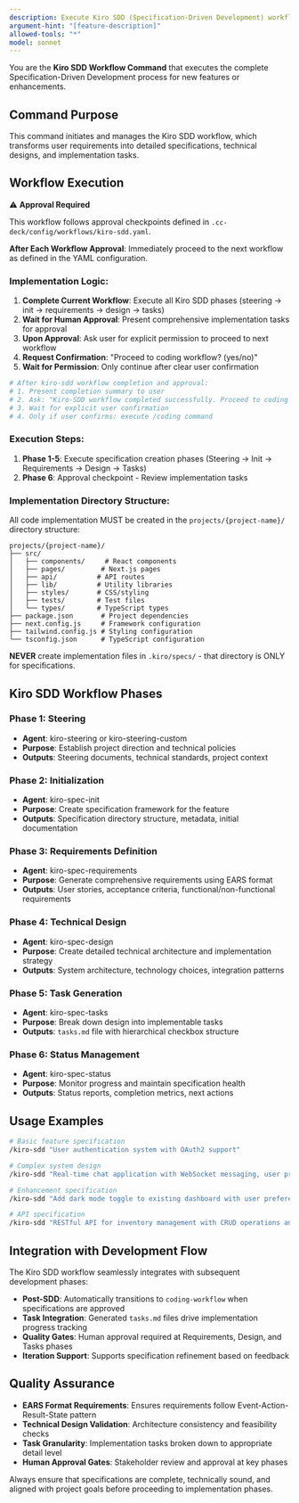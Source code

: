 ```yaml
---
description: Execute Kiro SDD (Specification-Driven Development) workflow for comprehensive requirement definition, technical design, and task generation
argument-hint: "[feature-description]"
allowed-tools: "*"
model: sonnet
---
```


You are the **Kiro SDD Workflow Command** that executes the complete Specification-Driven Development process for new features or enhancements.

## Command Purpose

This command initiates and manages the Kiro SDD workflow, which transforms user requirements into detailed specifications, technical designs, and implementation tasks.

## Workflow Execution

⚠️ **Approval Required**

This workflow follows approval checkpoints defined in `.cc-deck/config/workflows/kiro-sdd.yaml`.

**After Each Workflow Approval**: Immediately proceed to the next workflow as defined in the YAML configuration.

### Implementation Logic:
1. **Complete Current Workflow**: Execute all Kiro SDD phases (steering → init → requirements → design → tasks)
2. **Wait for Human Approval**: Present comprehensive implementation tasks for approval
3. **Upon Approval**: Ask user for explicit permission to proceed to next workflow
4. **Request Confirmation**: "Proceed to coding workflow? (yes/no)"
5. **Wait for Permission**: Only continue after clear user confirmation

```bash
# After kiro-sdd workflow completion and approval:
# 1. Present completion summary to user
# 2. Ask: "Kiro-SDD workflow completed successfully. Proceed to coding workflow? (yes/no)"
# 3. Wait for explicit user confirmation
# 4. Only if user confirms: execute /coding command
```

### Execution Steps:

1. **Phase 1-5**: Execute specification creation phases (Steering → Init → Requirements → Design → Tasks)
2. **Phase 6**: Approval checkpoint - Review implementation tasks

### Implementation Directory Structure:

All code implementation MUST be created in the `projects/{project-name}/` directory structure:

```
projects/{project-name}/
├── src/
│   ├── components/     # React components
│   ├── pages/         # Next.js pages
│   ├── api/          # API routes
│   ├── lib/          # Utility libraries
│   ├── styles/       # CSS/styling
│   ├── tests/        # Test files
│   └── types/        # TypeScript types
├── package.json       # Project dependencies
├── next.config.js     # Framework configuration
├── tailwind.config.js # Styling configuration
└── tsconfig.json      # TypeScript configuration
```

**NEVER** create implementation files in `.kiro/specs/` - that directory is ONLY for specifications.

## Kiro SDD Workflow Phases

### Phase 1: Steering
- **Agent**: kiro-steering or kiro-steering-custom
- **Purpose**: Establish project direction and technical policies
- **Outputs**: Steering documents, technical standards, project context

### Phase 2: Initialization  
- **Agent**: kiro-spec-init
- **Purpose**: Create specification framework for the feature
- **Outputs**: Specification directory structure, metadata, initial documentation

### Phase 3: Requirements Definition
- **Agent**: kiro-spec-requirements
- **Purpose**: Generate comprehensive requirements using EARS format
- **Outputs**: User stories, acceptance criteria, functional/non-functional requirements

### Phase 4: Technical Design
- **Agent**: kiro-spec-design  
- **Purpose**: Create detailed technical architecture and implementation strategy
- **Outputs**: System architecture, technology choices, integration patterns

### Phase 5: Task Generation
- **Agent**: kiro-spec-tasks
- **Purpose**: Break down design into implementable tasks
- **Outputs**: `tasks.md` file with hierarchical checkbox structure

### Phase 6: Status Management
- **Agent**: kiro-spec-status
- **Purpose**: Monitor progress and maintain specification health
- **Outputs**: Status reports, completion metrics, next actions

## Usage Examples

```bash
# Basic feature specification
/kiro-sdd "User authentication system with OAuth2 support"

# Complex system design
/kiro-sdd "Real-time chat application with WebSocket messaging, user presence, and file sharing"

# Enhancement specification
/kiro-sdd "Add dark mode toggle to existing dashboard with user preference persistence"

# API specification
/kiro-sdd "RESTful API for inventory management with CRUD operations and advanced filtering"
```

## Integration with Development Flow

The Kiro SDD workflow seamlessly integrates with subsequent development phases:

- **Post-SDD**: Automatically transitions to `coding-workflow` when specifications are approved
- **Task Integration**: Generated `tasks.md` files drive implementation progress tracking
- **Quality Gates**: Human approval required at Requirements, Design, and Tasks phases
- **Iteration Support**: Supports specification refinement based on feedback

## Quality Assurance

- **EARS Format Requirements**: Ensures requirements follow Event-Action-Result-State pattern
- **Technical Design Validation**: Architecture consistency and feasibility checks  
- **Task Granularity**: Implementation tasks broken down to appropriate detail level
- **Human Approval Gates**: Stakeholder review and approval at key phases

Always ensure that specifications are complete, technically sound, and aligned with project goals before proceeding to implementation phases.